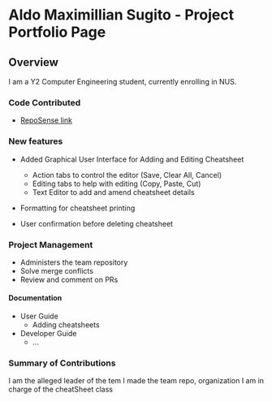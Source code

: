 # Aldo Maximillian Sugito - Project Portfolio Page

## Overview
I am a Y2 Computer Engineering student, currently enrolling in NUS.

### Code Contributed
* [RepoSense link](https://nus-cs2113-ay2021s1.github.io/tp-dashboard/#breakdown=true&search=aldo&sort=groupTitle&sortWithin=title&since=2020-09-27&timeframe=commit&mergegroup=&groupSelect=groupByRepos&checkedFileTypes=docs~functional-code~test-code~other&tabOpen=true&tabType=authorship&tabAuthor=domaxi&tabRepo=AY2021S1-CS2113T-W11-3%2Ftp%5Bmaster%5D&authorshipIsMergeGroup=false&authorshipFileTypes=docs~functional-code~test-code~other)

### New features
* Added Graphical User Interface for Adding and Editing Cheatsheet
    * Action tabs to control the editor (Save, Clear All, Cancel)
    * Editing tabs to help with editing (Copy, Paste, Cut)
    * Text Editor to add and amend cheatsheet details

* Formatting for cheatsheet printing
* User confirmation before deleting cheatsheet

### Project Management
* Administers the team repository
* Solve merge conflicts
* Review and comment on PRs
   
#### Documentation
* User Guide
    * Adding cheatsheets
* Developer Guide
    * ...
    
### Summary of Contributions
I am the alleged leader of the tem
I made the team repo, organization
I am in charge of the cheatSheet class